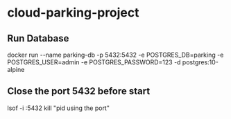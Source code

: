 # cloud-parking-project

## Run Database
docker run --name parking-db -p 5432:5432 -e POSTGRES_DB=parking -e POSTGRES_USER=admin -e POSTGRES_PASSWORD=123 -d postgres:10-alpine

## Close the port 5432 before start
lsof -i :5432
kill "pid using the port"

